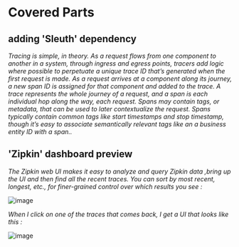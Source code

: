 # Covered Parts 
## adding 'Sleuth' dependency 
<i>Tracing is simple, in theory. As a request flows from one component to another in a system, through ingress and egress points, tracers add logic where possible to perpetuate a unique trace ID that’s generated when the first request is made. As a request arrives at a component along its journey, a new span ID is assigned for that component and added to the trace. A trace represents the whole journey of a request, and a span is each individual hop along the way, each request. Spans may contain tags, or metadata, that can be used to later contextualize the request. Spans typically contain common tags like start timestamps and stop timestamp, though it’s easy to associate semantically relevant tags like an a business entity ID with a span..</i>
## 'Zipkin' dashboard preview 
<i>The Zipkin web UI makes it easy to analyze and query Zipkin data ,bring up the UI and then find all the recent traces. You can sort by most recent, longest, etc., for finer-grained control over which results you see :</i>

![image](https://user-images.githubusercontent.com/84160502/206288855-943c2afe-9dbc-4d70-9d6a-c74bb08d5a48.png)

<i>When I click on one of the traces that comes back, I get a UI that looks like this :</i>

![image](https://user-images.githubusercontent.com/84160502/206288977-0fb88223-cd0d-4326-a4d3-f4b348e8a635.png)


